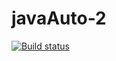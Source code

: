 # javaAuto-2
[![Build status](https://ci.appveyor.com/api/projects/status/qr17gwerew8uxmyn?svg=true)](https://ci.appveyor.com/project/Ilya195/javaauto-2)
